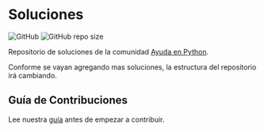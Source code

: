 # Soluciones

![GitHub](https://img.shields.io/github/license/AyudaEnPython/soluciones)
![GitHub repo size](https://img.shields.io/github/repo-size/AyudaEnPython/soluciones)

Repositorio de soluciones de la comunidad [Ayuda en Python](https://www.facebook.com/groups/ayudaenpython/).

Conforme se vayan agregando mas soluciones, la estructura del repositorio irá cambiando. 

## Guía de Contribuciones

Lee nuestra [guía](CONTRIBUTING.md) antes de empezar a contribuir.